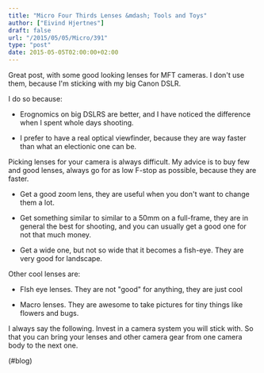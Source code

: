 ```yaml
---
title: "Micro Four Thirds Lenses &mdash; Tools and Toys"
author: ["Eivind Hjertnes"]
draft: false
url: "/2015/05/05/Micro/391"
type: "post"
date: 2015-05-05T02:00:00+02:00
---
```


Great post, with some good looking lenses for MFT cameras. I don't use
them, because I'm sticking with my big Canon DSLR.

I do so because:

-   Erognomics on big DSLRS are better, and I have noticed the difference
    when I spent whole days shooting.

-   I prefer to have a real optical viewfinder, because they are way
    faster than what an electionic one can be.

Picking lenses for your camera is always difficult. My advice is to buy
few and good lenses, always go for as low F-stop as possible, because
they are faster.

-   Get a good zoom lens, they are useful when you don't want to change
    them a lot.

-   Get something similar to similar to a 50mm on a full-frame, they are
    in general the best for shooting, and you can usually get a good one
    for not that much money.

-   Get a wide one, but not so wide that it becomes a fish-eye. They are
    very good for landscape.

Other cool lenses are:

-   FIsh eye lenses. They are not "good" for anything, they are just cool

-   Macro lenses. They are awesome to take pictures for tiny things like
    flowers and bugs.

I always say the following. Invest in a camera system you will stick
with. So that you can bring your lenses and other camera gear from one
camera body to the next one.

(#blog)
